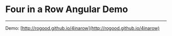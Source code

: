 # Four in a Row Angular Demo
----
Demo: [http://rogood.github.io/4inarow](http://rogood.github.io/4inarow)

